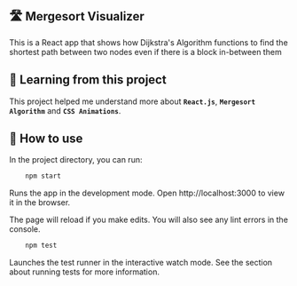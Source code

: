 ## 🛣️ Mergesort Visualizer
This is a React app that shows how Dijkstra's Algorithm functions to find the shortest path between two nodes even if there is a block in-between them

## 📰 Learning from this project
This project helped me understand more about **`React.js`**, **`Mergesort Algorithm`** and **`CSS Animations`**.

## 📝 How to use

In the project directory, you can run:
```groovy
    npm start
```
Runs the app in the development mode.
Open http://localhost:3000 to view it in the browser.

The page will reload if you make edits.
You will also see any lint errors in the console.
```groovy
    npm test
```

Launches the test runner in the interactive watch mode.
See the section about running tests for more information.
